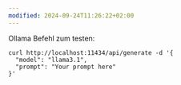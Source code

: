 ```yaml
---
modified: 2024-09-24T11:26:22+02:00
---
```

Ollama Befehl zum testen:
```shell
curl http://localhost:11434/api/generate -d '{
  "model": "llama3.1",
  "prompt": "Your prompt here"
}'
```

